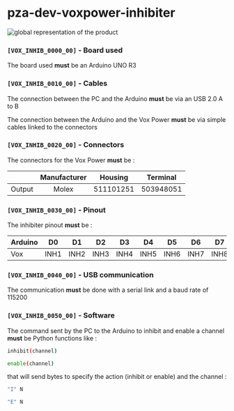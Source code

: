 # pza-dev-voxpower-inhibiter

![global representation of the product](./Users/UF073LGI/Pictures/shema-global.png)

### `[VOX_INHIB_0000_00]` - Board used

The board used **must** be an Arduino UNO R3


### `[VOX_INHIB_0010_00]` - Cables

The connection between the PC and the Arduino **must** be via an USB 2.0 A to B

The connection between the Arduino and the Vox Power **must** be via simple cables linked to the connectors

### `[VOX_INHIB_0020_00]` - Connectors

The connectors for the Vox Power **must** be :

|        | Manufacturer | Housing   | Terminal  |
| :----- | :----------: | :-------: | :-------: |
| Output | Molex        | 511101251 | 503948051 |

### `[VOX_INHIB_0030_00]` - Pinout

The inhibiter pinout **must** be :

| Arduino | D0   | D1   | D2   | D3   | D4   | D5   | D6   | D7   |
| :------ | :--: | :--: | :--: | :--: | :--: | :--: | :--: | :--: |
| Vox     | INH1 | INH2 | INH3 | INH4 | INH5 | INH6 | INH7 | INH8 |

### `[VOX_INHIB_0040_00]` - USB communication

The communication **must** be done with a serial link and a baud rate of 115200

### `[VOX_INHIB_0050_00]` - Software

The command sent by the PC to the Arduino to inhibit and enable a channel **must** be Python functions like :
```bash
inhibit(channel)

enable(channel)
```

that will send bytes to specify the action (inhibit or enable) and the channel :
```bash
"I" N

"E" N
```